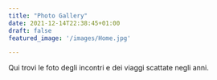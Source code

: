 ```yaml
---
title: "Photo Gallery"
date: 2021-12-14T22:38:45+01:00
draft: false
featured_image: '/images/Home.jpg'

---
```


Qui trovi le foto degli incontri e dei viaggi scattate negli anni.

